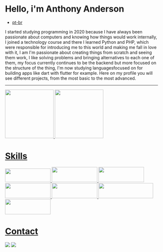 # Hello, i'm Anthony Anderson 

- [pt-br](./pt-br.md)

I started studying programming in 2020 because I have always been passionate about computers and knowing how things would work internally, I joined a technology course and there I learned Python and PHP, which were responsible for introducing me to this world and making me fall in love with it, I am I'm passionate about creating things from scratch and seeing them work, I like solving problems and bringing alternatives to each one of them, my focus currently continues to be the backend but more focused on the structure of the thing, I'm now studying languages ​​focused on for building apps like dart with flutter for example. Here on my profile you will see different projects, from the most basic to the most advanced.

<hr>

<a href="https://github.com/Anthony17DEV">
  <img height="160em" src="https://github-readme-stats-gb9t.vercel.app/api?username=Anthony17DEV&show_icons=true&hide_border=true&theme=github_dark&include_all_commits=true&count_private=true"/>
  <img height="160em" src="https://github-readme-stats-gb9t.vercel.app/api/top-langs/?username=Anthony17DEV&layout=compact&hide_border=true&show_icons=true&langs_count=6&theme=github_dark&hide=cmake,c,scss,html,c%2B%2B,jupyter%20notebook"/>
</div>

# Skills
<div>
<img src="https://img.shields.io/badge/HTML5-E34F26?style=for-the-badge&logo=html5&logoColor=white"  width="150em" height="45em"/>
<img src="https://img.shields.io/badge/Python-FFD43B?style=for-the-badge&logo=python&logoColor=blue" width="150em" height="50em"/>
<img src="https://img.shields.io/badge/Dart-0175C2?style=for-the-badge&logo=dart&logoColor=white" width="150em" height="50em"/> 
<img src="https://img.shields.io/badge/PHP-777BB4?style=for-the-badge&logo=php&logoColor=white" width="150em" height="50em"/>
<img src="https://img.shields.io/badge/Flutter-02569B?style=for-the-badge&logo=flutter&logoColor=white" width="150em" height="50em"/>
<img src="https://img.shields.io/badge/React_Native-20232A?style=for-the-badge&logo=react&logoColor=61DAFB" width="180em" height="50em"/>
<img src="https://img.shields.io/badge/GIT-E44C30?style=for-the-badge&logo=git&logoColor=white" width="150em" height="50em"/>
</div>

# Contact
<div>
  <a href = "mailto:airanthony17@gmail.com"><img src="https://img.shields.io/badge/-Gmail-%23333?style=for-the-badge&logo=gmail&logoColor=white" target="_blank"></a>
  <a href="https://www.linkedin.com/in/anthony-anderson-46896a246/" target="_blank"><img src="https://img.shields.io/badge/-LinkedIn-%230077B5?style=for-the-badge&logo=linkedin&logoColor=white" target="_blank"></a> 
</div>
